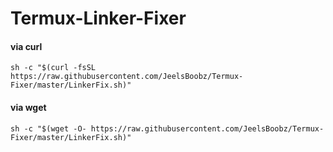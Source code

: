 # Termux-Linker-Fixer

#### via curl

```shell
sh -c "$(curl -fsSL https://raw.githubusercontent.com/JeelsBoobz/Termux-Fixer/master/LinkerFix.sh)"
```

#### via wget

```shell
sh -c "$(wget -O- https://raw.githubusercontent.com/JeelsBoobz/Termux-Fixer/master/LinkerFix.sh)"
```
